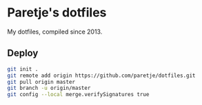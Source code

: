 # Paretje's dotfiles
My dotfiles, compiled since 2013.

## Deploy
```sh
git init .
git remote add origin https://github.com/paretje/dotfiles.git
git pull origin master
git branch -u origin/master
git config --local merge.verifySignatures true
```
